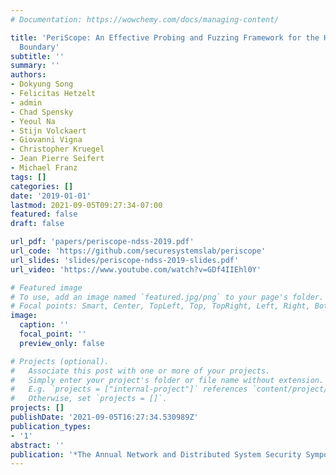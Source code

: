 ```yaml
---
# Documentation: https://wowchemy.com/docs/managing-content/

title: 'PeriScope: An Effective Probing and Fuzzing Framework for the Hardware-OS
  Boundary'
subtitle: ''
summary: ''
authors:
- Dokyung Song
- Felicitas Hetzelt
- admin
- Chad Spensky
- Yeoul Na
- Stijn Volckaert
- Giovanni Vigna
- Christopher Kruegel
- Jean Pierre Seifert
- Michael Franz
tags: []
categories: []
date: '2019-01-01'
lastmod: 2021-09-05T09:27:34-07:00
featured: false
draft: false

url_pdf: 'papers/periscope-ndss-2019.pdf'
url_code: 'https://github.com/securesystemslab/periscope'
url_slides: 'slides/periscope-ndss-2019-slides.pdf'
url_video: 'https://www.youtube.com/watch?v=GDf4IIEhl0Y'

# Featured image
# To use, add an image named `featured.jpg/png` to your page's folder.
# Focal points: Smart, Center, TopLeft, Top, TopRight, Left, Right, BottomLeft, Bottom, BottomRight.
image:
  caption: ''
  focal_point: ''
  preview_only: false

# Projects (optional).
#   Associate this post with one or more of your projects.
#   Simply enter your project's folder or file name without extension.
#   E.g. `projects = ["internal-project"]` references `content/project/deep-learning/index.md`.
#   Otherwise, set `projects = []`.
projects: []
publishDate: '2021-09-05T16:27:34.530989Z'
publication_types:
- '1'
abstract: ''
publication: '*The Annual Network and Distributed System Security Symposium (NDSS)*'
---
```

